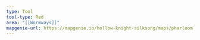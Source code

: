 ```yaml
---
type: Tool
tool-type: Red
area: "[[Wormways]]"
mapgenie-url: https://mapgenie.io/hollow-knight-silksong/maps/pharloom?locationIds=478496
---
```

